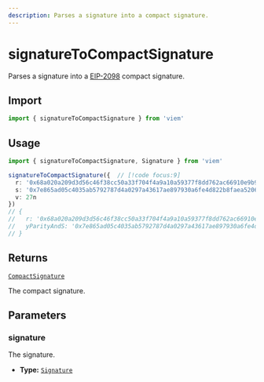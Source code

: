 ```yaml
---
description: Parses a signature into a compact signature.
---
```


# signatureToCompactSignature

Parses a signature into a [EIP-2098](https://eips.ethereum.org/EIPS/eip-2098) compact signature.

## Import

```ts
import { signatureToCompactSignature } from 'viem'
```

## Usage

```ts
import { signatureToCompactSignature, Signature } from 'viem'

signatureToCompactSignature({  // [!code focus:9]
  r: '0x68a020a209d3d56c46f38cc50a33f704f4a9a10a59377f8dd762ac66910e9b90',
  s: '0x7e865ad05c4035ab5792787d4a0297a43617ae897930a6fe4d822b8faea52064' 
  v: 27n
})
// {
//   r: '0x68a020a209d3d56c46f38cc50a33f704f4a9a10a59377f8dd762ac66910e9b90',
//   yParityAndS: '0x7e865ad05c4035ab5792787d4a0297a43617ae897930a6fe4d822b8faea52064',
// }
```

## Returns

[`CompactSignature`](/docs/glossary/types#compactsignature)

The compact signature.

## Parameters

### signature

The signature.

- **Type:** [`Signature`](/docs/glossary/types#signature)
